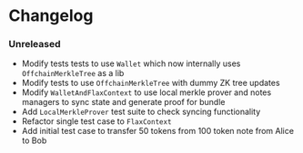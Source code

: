 # Changelog

### Unreleased

- Modify tests tests to use `Wallet` which now internally uses `OffchainMerkleTree` as a lib
- Modify tests to use `OffchainMerkleTree` with dummy ZK tree updates
- Modify `WalletAndFlaxContext` to use local merkle prover and notes managers to sync state and generate proof for bundle
- Add `LocalMerkleProver` test suite to check syncing functionality
- Refactor single test case to `FlaxContext`
- Add initial test case to transfer 50 tokens from 100 token note from Alice to Bob